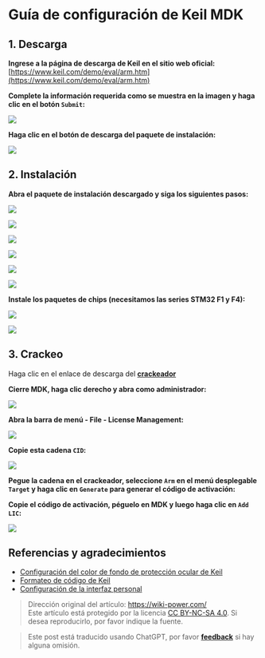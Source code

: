 # Guía de configuración de Keil MDK

## 1. Descarga

**Ingrese a la página de descarga de Keil en el sitio web oficial:** [https://www.keil.com/demo/eval/arm.htm](https://www.keil.com/demo/eval/arm.htm)

**Complete la información requerida como se muestra en la imagen y haga clic en el botón `Submit`:**

![](https://wiki-media-1253965369.cos.ap-guangzhou.myqcloud.com/img/UTOOLS1564402348383.png)

**Haga clic en el botón de descarga del paquete de instalación:**

![](https://wiki-media-1253965369.cos.ap-guangzhou.myqcloud.com/img/UTOOLS1564402469518.png)

## 2. Instalación

**Abra el paquete de instalación descargado y siga los siguientes pasos:**

![](https://wiki-media-1253965369.cos.ap-guangzhou.myqcloud.com/img/UTOOLS1564405005991.png)

![](https://wiki-media-1253965369.cos.ap-guangzhou.myqcloud.com/img/UTOOLS1564405034468.png)

![](https://wiki-media-1253965369.cos.ap-guangzhou.myqcloud.com/img/UTOOLS1564405123578.png)

![](https://wiki-media-1253965369.cos.ap-guangzhou.myqcloud.com/img/UTOOLS1564405166784.png)

![](https://wiki-media-1253965369.cos.ap-guangzhou.myqcloud.com/img/UTOOLS1564405201092.png)

![](https://wiki-media-1253965369.cos.ap-guangzhou.myqcloud.com/img/UTOOLS1564405260737.png)

**Instale los paquetes de chips (necesitamos las series STM32 F1 y F4):**

![](https://wiki-media-1253965369.cos.ap-guangzhou.myqcloud.com/img/UTOOLS1564405574756.png)

![](https://wiki-media-1253965369.cos.ap-guangzhou.myqcloud.com/img/UTOOLS1564405648731.png)

## 3. Crackeo

Haga clic en el enlace de descarga del [**crackeador**](https://github.com/linyuxuanlin/File-host/blob/main/software/KEIL_Lic.exe)

**Cierre MDK, haga clic derecho y abra como administrador:**

![](https://wiki-media-1253965369.cos.ap-guangzhou.myqcloud.com/img/UTOOLS1564406135091.png)

**Abra la barra de menú - File - License Management:**

![](https://wiki-media-1253965369.cos.ap-guangzhou.myqcloud.com/img/UTOOLS1564406171844.png)

**Copie esta cadena `CID`:**

![](https://wiki-media-1253965369.cos.ap-guangzhou.myqcloud.com/img/UTOOLS1564406230209.png)

**Pegue la cadena en el crackeador, seleccione `Arm` en el menú desplegable `Target` y haga clic en `Generate` para generar el código de activación:**

**Copie el código de activación, péguelo en MDK y luego haga clic en `Add LIC`:**

![](https://wiki-media-1253965369.cos.ap-guangzhou.myqcloud.com/img/UTOOLS1564406431978.png)

## Referencias y agradecimientos

- [Configuración del color de fondo de protección ocular de Keil](https://blog.csdn.net/w5862338/article/details/50984536)
- [Formateo de código de Keil](https://blog.csdn.net/sudaroot/article/details/88095269)
- [Configuración de la interfaz personal](https://github.com/linyuxuanlin/File-host/blob/main/software-development/global.prop)

> Dirección original del artículo: <https://wiki-power.com/>  
> Este artículo está protegido por la licencia [CC BY-NC-SA 4.0](https://creativecommons.org/licenses/by/4.0/deed.zh). Si desea reproducirlo, por favor indique la fuente.

> Este post está traducido usando ChatGPT, por favor [**feedback**](https://github.com/linyuxuanlin/Wiki_MkDocs/issues/new) si hay alguna omisión.
